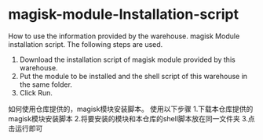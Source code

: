 # magisk-module-Installation-script
How to use the information provided by the warehouse. magisk Module installation script.
The following steps are used.
1. Download the installation script of magisk module provided by this warehouse.
2. Put the module to be installed and the shell script of this warehouse in the same folder.
3. Click Run.

如何使用仓库提供的，magisk模块安装脚本。
使用以下步骤
1.下载本仓库提供的magisk模块安装脚本
2.将要安装的模块和本仓库的shell脚本放在同一文件夹
3.点击运行即可
